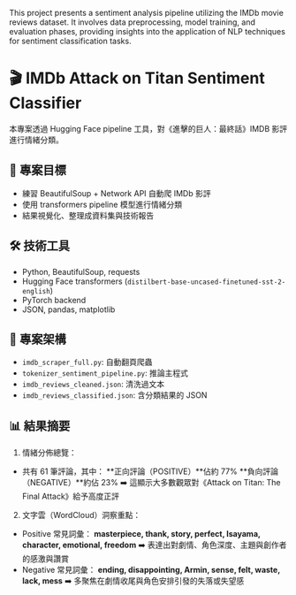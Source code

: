 This project presents a sentiment analysis pipeline utilizing the IMDb movie reviews dataset. It involves data preprocessing, model training, and evaluation phases, providing insights into the application of NLP techniques for sentiment classification tasks.

# 🎬 IMDb Attack on Titan Sentiment Classifier

本專案透過 Hugging Face pipeline 工具，對《進擊的巨人：最終話》IMDB 影評進行情緒分類。

## 📌 專案目標
- 練習 BeautifulSoup + Network API 自動爬 IMDb 影評
- 使用 transformers pipeline 模型進行情緒分類
- 結果視覺化、整理成資料集與技術報告

## 🛠️ 技術工具
- Python, BeautifulSoup, requests
- Hugging Face transformers (`distilbert-base-uncased-finetuned-sst-2-english`)
- PyTorch backend
- JSON, pandas, matplotlib

## 📁 專案架構
- `imdb_scraper_full.py`: 自動翻頁爬蟲
- `tokenizer_sentiment_pipeline.py`: 推論主程式
- `imdb_reviews_cleaned.json`: 清洗過文本
- `imdb_reviews_classified.json`: 含分類結果的 JSON

## 📊 結果摘要
1. 情緒分佈總覽：
- 共有 61 筆評論，其中： 
  **正向評論（POSITIVE）**佔約 77%
  **負向評論（NEGATIVE）**約佔 23%
➡️ 這顯示大多數觀眾對《Attack on Titan: The Final Attack》給予高度正評

2. 文字雲（WordCloud）洞察重點：
- Positive 常見詞彙：
  **masterpiece, thank, story, perfect, Isayama, character, emotional, freedom**
➡️ 表達出對劇情、角色深度、主題與創作者的感激與讚賞
- Negative 常見詞彙：
  **ending, disappointing, Armin, sense, felt, waste, lack, mess**
➡️ 多聚焦在劇情收尾與角色安排引發的失落或失望感
